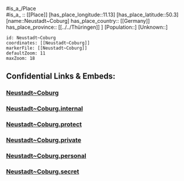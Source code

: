 ﻿---
location: [50.3,11.13] 
mapzoom: [7,12] 
mapmarker: city 
type: City
tags:
- geo/City


SpocWebEntityId: 32854
isDeleted: false
confidential: public

---
#is_a_/Place  
#is_a_ :: [[Place]] 
[has_place_longitude::11.13] 
[has_place_latitude::50.3] 
[name::Neustadt~Coburg] 
has_place_country:: [[Germany]]  
has_place_province:: [[../../Thüringen]] ] 
[Population::] 
[Unknown::] 


```leaflet
id: Neustadt~Coburg
coordinates: [[Neustadt~Coburg]] 
markerFile: [[Neustadt~Coburg]] 
defaultZoom: 11 
maxZoom: 18
```


## Confidential Links & Embeds: 

### [Neustadt~Coburg](/_public/Earth/Continent/Europe/Europe~Central/Germany/Germany~West/Bayern/counties~Bayern/Coburg/cities~Coburg/Neustadtb.Coburg/City/Neustadt~Coburg.md) 

### [Neustadt~Coburg.internal](/_internal/Earth/Continent/Europe/Europe~Central/Germany/Germany~West/Bayern/counties~Bayern/Coburg/cities~Coburg/Neustadtb.Coburg/City/Neustadt~Coburg.internal.md) 

### [Neustadt~Coburg.protect](/_protect/Earth/Continent/Europe/Europe~Central/Germany/Germany~West/Bayern/counties~Bayern/Coburg/cities~Coburg/Neustadtb.Coburg/City/Neustadt~Coburg.protect.md) 

### [Neustadt~Coburg.private](/_private/Earth/Continent/Europe/Europe~Central/Germany/Germany~West/Bayern/counties~Bayern/Coburg/cities~Coburg/Neustadtb.Coburg/City/Neustadt~Coburg.private.md) 

### [Neustadt~Coburg.personal](/_personal/Earth/Continent/Europe/Europe~Central/Germany/Germany~West/Bayern/counties~Bayern/Coburg/cities~Coburg/Neustadtb.Coburg/City/Neustadt~Coburg.personal.md) 

### [Neustadt~Coburg.secret](/_secret/Earth/Continent/Europe/Europe~Central/Germany/Germany~West/Bayern/counties~Bayern/Coburg/cities~Coburg/Neustadtb.Coburg/City/Neustadt~Coburg.secret.md) 
